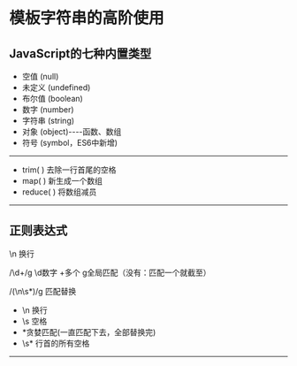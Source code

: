 # 模板字符串的高阶使用

## JavaScript的七种内置类型
- 空值 (null)
- 未定义 (undefined)
- 布尔值 (boolean)
- 数字 (number)
- 字符串 (string)
- 对象 (object)----函数、数组
- 符号 (symbol，ES6中新增)

-----

- trim( )  去除一行首尾的空格
- map( )  新生成一个数组
- reduce( ) 将数组减员

-----

## 正则表达式
\n  换行

/\d+/g   \d数字 +多个 g全局匹配（没有：匹配一个就截至） 

/(\n\s*)/g    匹配替换  
- \n 换行
- \s 空格 
- *贪婪匹配(一直匹配下去，全部替换完) 
- \s*  行首的所有空格

-----
